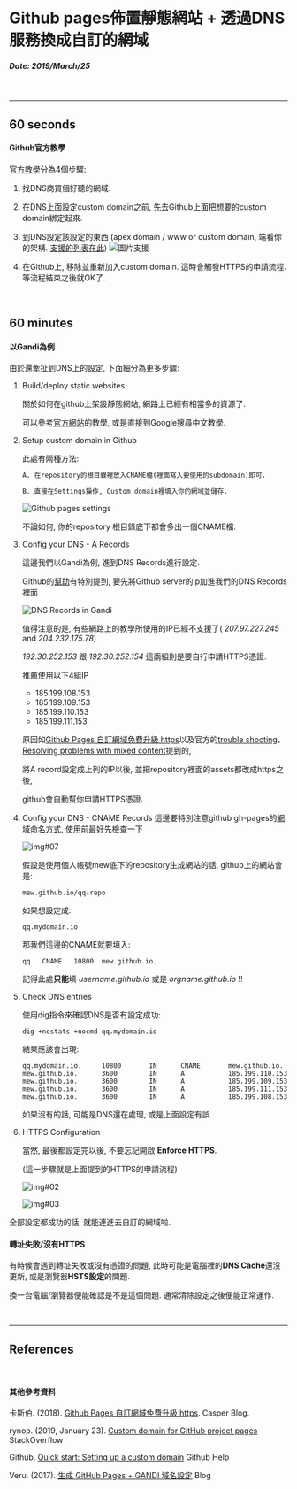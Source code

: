 # Github pages佈置靜態網站 + 透過DNS服務換成自訂的網域

##### Date: 2019/March/25

<br>

---


## 60 seconds

#### Github官方教學

[官方教學][ref#quick-start-custom-domain]分為4個步驟:

1. 找DNS商買個好聽的網域.

2. 在DNS上面設定custom domain之前, 先去Github上面把想要的custom domain綁定起來.

3. 到DNS設定該設定的東西 (apex domain / www or custom domain, 端看你的架構. [支援的列表在此][ref#github-supported-custom-domains])
![圖片支援][img#04]

4. 在Github上, 移除並重新加入custom domain. 這時會觸發HTTPS的申請流程. 等流程結束之後就OK了.

<br>

## 60 minutes


#### 以Gandi為例

由於還牽扯到DNS上的設定, 下面細分為更多步驟:

1. Build/deploy static websites

    關於如何在github上架設靜態網站, 網路上已經有相當多的資源了.

    可以參考[官方網站][ref#github-pages]的教學, 或是直接到Google搜尋中文教學.


2. Setup custom domain in Github

    此處有兩種方法:

    ```md
    A. 在repository的根目錄裡放入CNAME檔(裡面寫入要使用的subdomain)即可.

    B. 直接在Settings操作, Custom domain裡填入你的網域並儲存.
    ```

    ![Github pages settings][img#05]

    不論如何, 你的repository 根目錄底下都會多出一個CNAME檔.

3. Config your DNS - A Records

    這邊我們以Gandi為例, 進到DNS Records進行設定.

    Github的[幫助][ref#troubleshooting-dns-configuration-errors]有特別提到, 要先將Github server的ip加進我們的DNS Records裡面

    ![DNS Records in Gandi][img#01]

    值得注意的是, 有些網路上的教學所使用的IP已經不支援了( *207.97.227.245* and *204.232.175.78*)

    *192.30.252.153* 跟 *192.30.252.154* 這兩組則是要自行申請HTTPS憑證.

    推薦使用以下4組IP

    - 185.199.108.153
    - 185.199.109.153
    - 185.199.110.153
    - 185.199.111.153

    原因如[Github Pages 自訂網域免費升級 https][ref#Github Pages Upgrade to https]以及官方的[trouble shooting][ref#troubleshooting-dns-configuration-errors]、[Resolving problems with mixed content][ref#Resolving problems with mixed content]提到的,

    將A record設定成上列的IP以後, 並把repository裡面的assets都改成https之後,

    github會自動幫你申請HTTPS憑證.

4. Config your DNS - CNAME Records
    這邊要特別注意github gh-pages的[網域命名方式][ref#github-domain-chart], 使用前最好先檢查一下

    ![img#07]

    假設是使用個人帳號mew底下的repository生成網站的話, github上的網站會是:

    ```
    mew.github.io/qq-repo
    ```

    如果想設定成:
    ```
    qq.mydomain.io
    ```

    那我們這邊的CNAME就要填入:
    ```
    qq   CNAME   10800  mew.github.io.
    ```

    記得此處**只能**填 *username.github.io* 或是 *orgname.github.io* !!


5. Check DNS entries

    使用dig指令來確認DNS是否有設定成功:

    ```shell
    dig +nostats +nocmd qq.mydomain.io
    ```

    結果應該會出現:

    ```shell
    qq.mydomain.io.     10800       IN      CNAME       mew.github.io.
    mew.github.io.      3600        IN      A           185.199.110.153
    mew.github.io.      3600        IN      A           185.199.109.153
    mew.github.io.      3600        IN      A           185.199.111.153
    mew.github.io.      3600        IN      A           185.199.108.153
    ```

    如果沒有的話, 可能是DNS還在處理, 或是上面設定有誤

6. HTTPS Configuration

    當然, 最後都設定完以後, 不要忘記開啟 **Enforce HTTPS**.

    (這一步驟就是上面提到的HTTPS的申請流程)

    ![img#02]

    ![img#03]


全部設定都成功的話, 就能連進去自訂的網域啦.


#### 轉址失敗/沒有HTTPS

有時候會遇到轉址失敗或沒有憑證的問題, 此時可能是電腦裡的**DNS Cache**還沒更新,
或是瀏覽器**HSTS設定**的問題.

換一台電腦/瀏覽器便能確認是不是這個問題. 通常清除設定之後便能正常運作.



<br>

---


## References

[img#01]: /public/images/2019-march/23579eb0296ec5ed2863d5243e033262ca1d819eb80f1e26d8fc6388149ede2d.png "dns-record-on-gandi"

[img#02]: /public/images/2019-march/ac26fb38f709309473f87886486cc6a54c03ccd90c9f8e1c5a3aae4d600138cf.png "Repo actions settings"

[img#03]: /public/images/2019-march/42f2577e0497d33ba8885398a57a3fbd9055b1dddb72fed6966bab0e1d7bf90c.png "enforce-https-checkbox"

[img#04]: /public/images/2019-march/7e5e47280ad25ba92a50d687f483d86359fe0b03086240580830e8322c263fbb.png "supported-custom-domain-examples"

[img#05]: /public/images/2019-march/6b66546475caabaf392941e0715137fd4332f84bd4b756466ab201a05f4dc58c.png "Specify custom domain in GitHub settings"

[img#06]: /public/images/2019-march/2e3806602fe0a107a28ea734a8196c24bc16f56b50c243a63962d9a0bfc1144f.png "Github settings after everything done."

[img#07]: /public/images/2019-march/040ba4824faa2afd3fdf972b2b697489c9890c5db2f87dd1f1c9338caad5f7a3.png "Custom domain redirects for GitHub Pages sites"


[ref#quick-start-custom-domain]: https://help.github.com/en/articles/quick-start-setting-up-a-custom-domain "Github help - quick start"

[ref#github-pages]: https://pages.github.com/ "Github pages official webstie"

[ref#github-domain-chart]: https://help.github.com/en/articles/custom-domain-redirects-for-github-pages-sites "Custom domain redirects for GitHub Pages sites"

[ref#github-supported-custom-domains]: https://help.github.com/en/articles/about-supported-custom-domains "About supported custom domains"

[ref#troubleshooting-custom-domains]: https://help.github.com/en/articles/troubleshooting-custom-domains "Troubleshooting custom domains"

[ref#troubleshooting-dns-configuration-errors]: https://help.github.com/en/articles/troubleshooting-custom-domains#dns-configuration-errors "DNS configuration errors"

[ref#Github Pages Upgrade to https]: https://wcc723.github.io/design/2018/07/27/gh-pages-https/ "Github Pages 自訂網域免費升級 https"

[ref#Resolving problems with mixed content]: https://help.github.com/en/articles/securing-your-github-pages-site-with-https#resolving-problems-with-mixed-content "Resolving problems with mixed content"


<br>

#### 其他參考資料

卡斯伯. (2018). [Github Pages 自訂網域免費升級 https](https://wcc723.github.io/design/2018/07/27/gh-pages-https/). Casper Blog.

rynop. (2019, January 23). [Custom domain for GitHub project pages](https://stackoverflow.com/questions/9082499/custom-domain-for-github-project-pages) StackOverflow

Github. [Quick start: Setting up a custom domain](https://help.github.com/en/articles/quick-start-setting-up-a-custom-domain) Github Help


Veru. (2017). [生成 GitHub Pages + GANDI 域名設定](http://f2e-veru.com/%E5%B7%A5%E5%85%B7%E5%88%86%E4%BA%AB/%E7%94%9F%E6%88%90GitHub%20Pages+GANDI%E5%9F%9F%E5%90%8D%E8%A8%AD%E5%AE%9A/) Blog